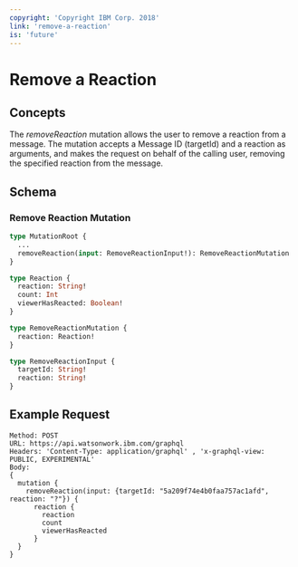 ```yaml
---
copyright: 'Copyright IBM Corp. 2018'
link: 'remove-a-reaction'
is: 'future'
---
```


# Remove a Reaction

## Concepts

The _removeReaction_ mutation allows the user to remove a reaction from a message.  The mutation accepts a Message ID (targetId) and a reaction as arguments, and makes the request on behalf of the calling user, removing the specified reaction from the message.

## Schema

### Remove Reaction Mutation



```graphql
type MutationRoot {
  ...
  removeReaction(input: RemoveReactionInput!): RemoveReactionMutation
}

type Reaction {
  reaction: String!
  count: Int
  viewerHasReacted: Boolean!
}

type RemoveReactionMutation {
  reaction: Reaction!
}

type RemoveReactionInput {
  targetId: String!
  reaction: String!
}
```

## Example Request

~~~~
Method: POST
URL: https://api.watsonwork.ibm.com/graphql
Headers: 'Content-Type: application/graphql' , 'x-graphql-view: PUBLIC, EXPERIMENTAL'
Body:
{
  mutation {
    removeReaction(input: {targetId: "5a209f74e4b0faa757ac1afd", reaction: "?"}) {
      reaction {
        reaction
        count
        viewerHasReacted
      }
  }
}
~~~~
